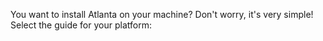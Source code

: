 You want to install Atlanta on your machine? Don't worry, it's very simple!  
Select the guide for your platform: